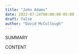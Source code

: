 ```yaml
---
title: "John Adams"
date: 2022-07-24T00:00:00-05:00
draft: false
author: "David McCullough"
---
```


SUMMARY

<!--more-->

CONTENT